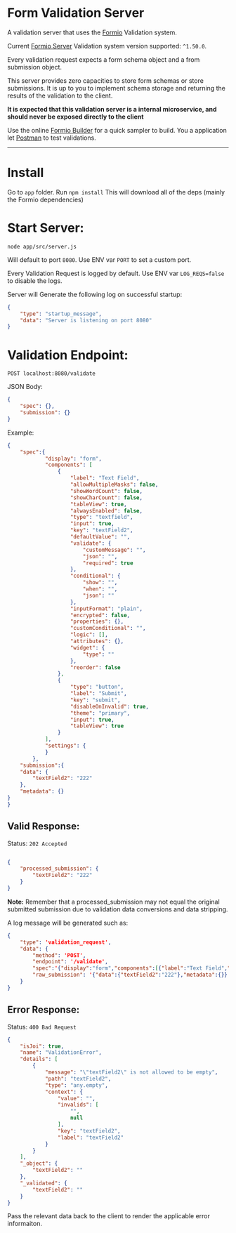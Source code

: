 # Form Validation Server

A  validation server that uses the [Formio](https://github.com/formio) Validation system.

Current [Formio Server](https://github.com/formio/formio) Validation system version supported: `^1.50.0`.

Every validation request expects a form schema object and a from submission object.

This server provides zero capacities to store form schemas or store submissions. 
It is up to you to implement schema storage and returning the results of the validation to the client.

**It is expected that this validation server is a internal microservice, and should never be exposed directly to the client**

Use the online [Formio Builder](https://formio.github.io/formio.js/app/builder) for a quick sampler to build.
You a application let [Postman](https://www.getpostman.com) to test validations. 

----

# Install

Go to `app` folder. Run `npm install`
This will download all of the deps (mainly the Formio dependencies)

# Start Server:

`node app/src/server.js`

Will default to port `8080`.  Use ENV var `PORT` to set a custom port.

Every Validation Request is logged by default.  Use ENV var `LOG_REQS=false` to disable the logs.

Server will Generate the following log on successful startup:

```json
{ 
    "type": "startup_message",
    "data": "Server is listening on port 8080" 
}
```

# Validation Endpoint:

`POST localhost:8080/validate`

JSON Body:

```json
{
    "spec": {},
    "submission": {}
}
```

Example:

```json
{
    "spec":{
            "display": "form",
            "components": [
                {
                    "label": "Text Field",
                    "allowMultipleMasks": false,
                    "showWordCount": false,
                    "showCharCount": false,
                    "tableView": true,
                    "alwaysEnabled": false,
                    "type": "textfield",
                    "input": true,
                    "key": "textField2",
                    "defaultValue": "",
                    "validate": {
                        "customMessage": "",
                        "json": "",
                        "required": true
                    },
                    "conditional": {
                        "show": "",
                        "when": "",
                        "json": ""
                    },
                    "inputFormat": "plain",
                    "encrypted": false,
                    "properties": {},
                    "customConditional": "",
                    "logic": [],
                    "attributes": {},
                    "widget": {
                        "type": ""
                    },
                    "reorder": false
                },
                {
                    "type": "button",
                    "label": "Submit",
                    "key": "submit",
                    "disableOnInvalid": true,
                    "theme": "primary",
                    "input": true,
                    "tableView": true
                }
            ],
            "settings": {
            }
        },
    "submission":{
    "data": {
        "textField2": "222"
    },
    "metadata": {}
}
}
```

## Valid Response:

Status: `202 Accepted`

```json

{
    "processed_submission": {
        "textField2": "222"
    }
}
```
**Note:** Remember that a processed_submission may not equal the original submitted submission due to validation 
data conversions and data stripping.


A log message will be generated such as:

```json
{ 
    "type": 'validation_request',
    "data": { 
        "method": 'POST',
        "endpoint": '/validate',
        "spec":'{"display":"form","components":[{"label":"Text Field","allowMultipleMasks":false,"showWordCount":false,"showCharCount":false,"tableView":true,"alwaysEnabled":false,"type":"textfield","input":true,"key":"textField2","defaultValue":"","validate":{"customMessage":"","json":"","required":true},"conditional":{"show":"","when":"","json":""},"inputFormat":"plain","encrypted":false,"properties":{},"customConditional":"","logic":[],"attributes":{},"widget":{"type":""},"reorder":false},{"type":"button","label":"Submit","key":"submit","disableOnInvalid":true,"theme":"primary","input":true,"tableView":true}],"settings":{}}',
        "raw_submission": '{"data":{"textField2":"222"},"metadata":{}}' 
    } 
}
```

## Error Response:

Status: `400 Bad Request`

```json
{
    "isJoi": true,
    "name": "ValidationError",
    "details": [
        {
            "message": "\"textField2\" is not allowed to be empty",
            "path": "textField2",
            "type": "any.empty",
            "context": {
                "value": "",
                "invalids": [
                    "",
                    null
                ],
                "key": "textField2",
                "label": "textField2"
            }
        }
    ],
    "_object": {
        "textField2": ""
    },
    "_validated": {
        "textField2": ""
    }
}
```

Pass the relevant data back to the client to render the applicable error informaiton.

